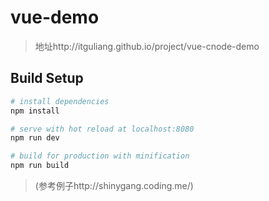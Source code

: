 # vue-demo

> 地址http://itguliang.github.io/project/vue-cnode-demo

## Build Setup

``` bash
# install dependencies
npm install

# serve with hot reload at localhost:8080
npm run dev

# build for production with minification
npm run build
```
> (参考例子http://shinygang.coding.me/)